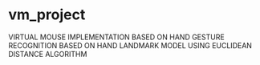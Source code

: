 # vm_project
VIRTUAL MOUSE IMPLEMENTATION BASED ON HAND GESTURE RECOGNITION BASED ON HAND LANDMARK MODEL USING EUCLIDEAN DISTANCE ALGORITHM
